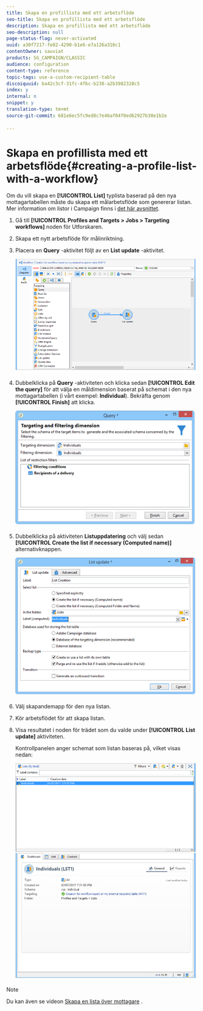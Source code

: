```yaml
---
title: Skapa en profillista med ett arbetsflöde
seo-title: Skapa en profillista med ett arbetsflöde
description: Skapa en profillista med ett arbetsflöde
seo-description: null
page-status-flag: never-activated
uuid: a30f7217-fe82-4290-b1e6-e7a126a316c1
contentOwner: sauviat
products: SG_CAMPAIGN/CLASSIC
audience: configuration
content-type: reference
topic-tags: use-a-custom-recipient-table
discoiquuid: ba42c3cf-31fc-4fbc-b230-a2b3982328c5
index: y
internal: n
snippet: y
translation-type: tm+mt
source-git-commit: 681e6ec5fc9ed8c7e46af04f0ed62927b30e1b2e

---
```



# Skapa en profillista med ett arbetsflöde{#creating-a-profile-list-with-a-workflow}

Om du vill skapa en **[!UICONTROL List]** typlista baserad på den nya mottagartabellen måste du skapa ett målarbetsflöde som genererar listan. Mer information om listor i Campaign finns i [det här avsnittet](../../platform/using/creating-and-managing-lists.md#about-lists-in-adobe-campaign).

1. Gå till **[!UICONTROL Profiles and Targets > Jobs > Targeting workflows]** noden för Utforskaren.
1. Skapa ett nytt arbetsflöde för målinriktning.
1. Placera en **Query** -aktivitet följt av en **List update** -aktivitet.

   ![](assets/mapping_create_list_workflow01.png)

1. Dubbelklicka på **Query** -aktiviteten och klicka sedan **[!UICONTROL Edit the query]** för att välja en måldimension baserat på schemat i den nya mottagartabellen (i vårt exempel: **Individual**). Bekräfta genom **[!UICONTROL Finish]** att klicka.

   ![](assets/mapping_create_list_workflow03.png)

1. Dubbelklicka på aktiviteten **Listuppdatering** och välj sedan **[!UICONTROL Create the list if necessary (Computed name)]** alternativknappen.

   ![](assets/mapping_create_list_workflow02.png)

1. Välj skapandemapp för den nya listan.
1. Kör arbetsflödet för att skapa listan.
1. Visa resultatet i noden för trädet som du valde under **[!UICONTROL List update]** aktiviteten.

   Kontrollpanelen anger schemat som listan baseras på, vilket visas nedan:

   ![](assets/mapping_list_view.png)

>[!NOTE]
>
>Du kan även se videon [Skapa en lista över mottagare](https://docs.adobe.com/content/help/en/campaign-learn/campaign-classic-tutorials/getting-started/creating-a-list-of-recipients.html) .

